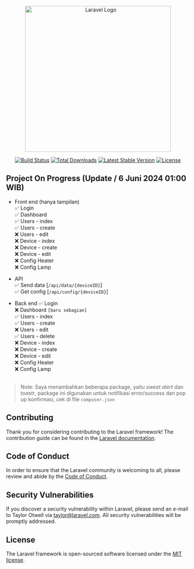 <p align="center"><a href="https://laravel.com" target="_blank"><img src="https://raw.githubusercontent.com/laravel/art/master/logo-lockup/5%20SVG/2%20CMYK/1%20Full%20Color/laravel-logolockup-cmyk-red.svg" width="400" alt="Laravel Logo"></a></p>

<p align="center">
<a href="https://github.com/laravel/framework/actions"><img src="https://github.com/laravel/framework/workflows/tests/badge.svg" alt="Build Status"></a>
<a href="https://packagist.org/packages/laravel/framework"><img src="https://img.shields.io/packagist/dt/laravel/framework" alt="Total Downloads"></a>
<a href="https://packagist.org/packages/laravel/framework"><img src="https://img.shields.io/packagist/v/laravel/framework" alt="Latest Stable Version"></a>
<a href="https://packagist.org/packages/laravel/framework"><img src="https://img.shields.io/packagist/l/laravel/framework" alt="License"></a>
</p>

## Project On Progress (Update / 6 Juni 2024 01:00 WIB)
- Front end (hanya tampilan)<br>
✅ Login <br>
✅ Dashboard <br>
✅ Users - index <br>
✅ Users - create <br>
❌ Users - edit <br>
❌ Device - index <br>
❌ Device - create <br>
❌ Device - edit <br>
❌ Config Heater <br>
❌ Config Lamp <br>

- API <br>
✅ Send data [`/api/data/{deviceID}`]<br>
✅ Get config [`/api/config/{deviceID}`] <br>

- Back end
✅ Login <br>
❌ Dashboard `[baru sebagian]`<br>
✅ Users - index <br>
✅ Users - create <br>
❌ Users - edit <br>
✅ Users - delete <br>
❌ Device - index <br>
❌ Device - create <br>
❌ Device - edit <br>
❌ Config Heater <br>
❌ Config Lamp <br><br>

> Note: Saya menambahkan beberapa package, yaitu *sweet alert* dan *toastr*, package ini digunakan untuk notifikasi error/success dan pop up konfirmasi, cek di file `composer.json`
## Contributing

Thank you for considering contributing to the Laravel framework! The contribution guide can be found in the [Laravel documentation](https://laravel.com/docs/contributions).

## Code of Conduct

In order to ensure that the Laravel community is welcoming to all, please review and abide by the [Code of Conduct](https://laravel.com/docs/contributions#code-of-conduct).

## Security Vulnerabilities

If you discover a security vulnerability within Laravel, please send an e-mail to Taylor Otwell via [taylor@laravel.com](mailto:taylor@laravel.com). All security vulnerabilities will be promptly addressed.

## License

The Laravel framework is open-sourced software licensed under the [MIT license](https://opensource.org/licenses/MIT).
